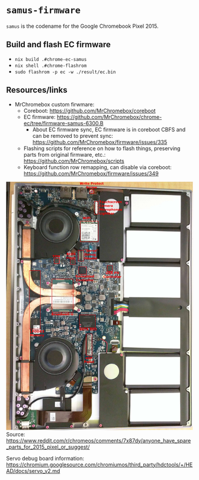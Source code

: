# `samus-firmware`
`samus` is the codename for the Google Chromebook Pixel 2015.

## Build and flash EC firmware
- `nix build .#chrome-ec-samus`
- `nix shell .#chrome-flashrom`
- `sudo flashrom -p ec -w ./result/ec.bin`

## Resources/links
- MrChromebox custom firwmare:
    - Coreboot: https://github.com/MrChromebox/coreboot
    - EC firmware: https://github.com/MrChromebox/chrome-ec/tree/firmware-samus-6300.B
        - About EC firmware sync, EC firmware is in coreboot CBFS and can be removed to prevent sync: https://github.com/MrChromebox/firmware/issues/335
    - Flashing scripts for reference on how to flash things, preserving parts from original firmware, etc.: https://github.com/MrChromebox/scripts
    - Keyboard function row remapping, can disable via coreboot: https://github.com/MrChromebox/firmware/issues/349


![Samus motherboard photo](./samus-motherboard.jpg)
Source: https://www.reddit.com/r/chromeos/comments/7x87dy/anyone_have_spare_parts_for_2015_pixel_or_suggest/

Servo debug board information: https://chromium.googlesource.com/chromiumos/third_party/hdctools/+/HEAD/docs/servo_v2.md
